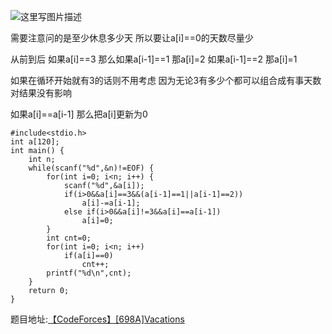 ![这里写图片描述](http://img.blog.csdn.net/20160723174102509)

需要注意问的是至少休息多少天
所以要让a[i]==0的天数尽量少

从前到后
如果a[i]==3
那么如果a[i-1]==1 那a[i]=2
如果a[i-1]==2 那a[i]=1

如果在循环开始就有3的话则不用考虑
因为无论3有多少个都可以组合成有事天数
对结果没有影响

如果a[i]==a[i-1]
那么把a[i]更新为0

```
#include<stdio.h>
int a[120];
int main() {
	int n;
	while(scanf("%d",&n)!=EOF) {
		for(int i=0; i<n; i++) {
			scanf("%d",&a[i]);
			if(i>0&&a[i]==3&&(a[i-1]==1||a[i-1]==2))
				a[i]-=a[i-1];
			else if(i>0&&a[i]!=3&&a[i]==a[i-1])
				a[i]=0;
		}
		int cnt=0;
		for(int i=0; i<n; i++)
			if(a[i]==0)
				cnt++;
		printf("%d\n",cnt);
	}
	return 0;
}

```

题目地址:[【CodeForces】[698A]Vacations](http://codeforces.com/problemset/problem/698/A)